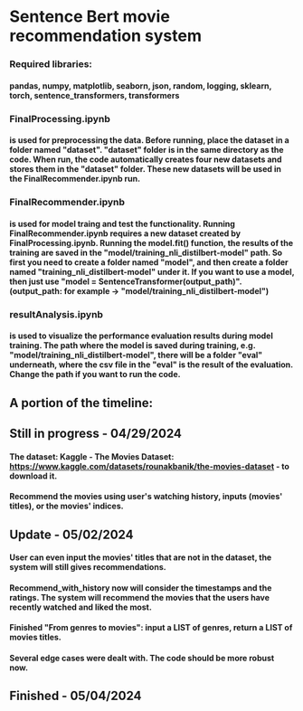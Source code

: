 # Sentence Bert movie recommendation system
### Required libraries:
#### pandas, numpy, matplotlib, seaborn, json, random, logging, sklearn, torch, sentence_transformers, transformers

### FinalProcessing.ipynb 
#### is used for preprocessing the data. Before running, place the dataset in a folder named "dataset". "dataset" folder is in the same directory as the code. When run, the code automatically creates four new datasets and stores them in the "dataset" folder. These new datasets will be used in the FinalRecommender.ipynb run.

### FinalRecommender.ipynb 
#### is used for model traing and test the functionality. Running FinalRecommender.ipynb requires a new dataset created by FinalProcessing.ipynb. Running the model.fit() function, the results of the training are saved in the "model/training_nli_distilbert-model" path. So first you need to create a folder named "model", and then create a folder named "training_nli_distilbert-model" under it. If you want to use a model, then just use "model = SentenceTransformer(output_path)". (output_path: for example -> "model/training_nli_distilbert-model")

### resultAnalysis.ipynb 
#### is used to visualize the performance evaluation results during model training. The path where the model is saved during training, e.g. "model/training_nli_distilbert-model", there will be a folder "eval" underneath, where the csv file in the "eval" is the result of the evaluation. Change the path if you want to run the code.

## A portion of the timeline:

## Still in progress - 04/29/2024
#### The dataset: Kaggle - The Movies Dataset: https://www.kaggle.com/datasets/rounakbanik/the-movies-dataset - to download it.
#### Recommend the movies using user's watching history, inputs (movies' titles), or the movies' indices.

## Update - 05/02/2024
#### User can even input the movies' titles that are not in the dataset, the system will still gives recommendations.
#### Recommend_with_history now will consider the timestamps and the ratings. The system will recommend the movies that the users have recently watched and liked the most.
#### Finished "From genres to movies": input a LIST of genres, return a LIST of movies titles.
#### Several edge cases were dealt with. The code should be more robust now.

## Finished - 05/04/2024
